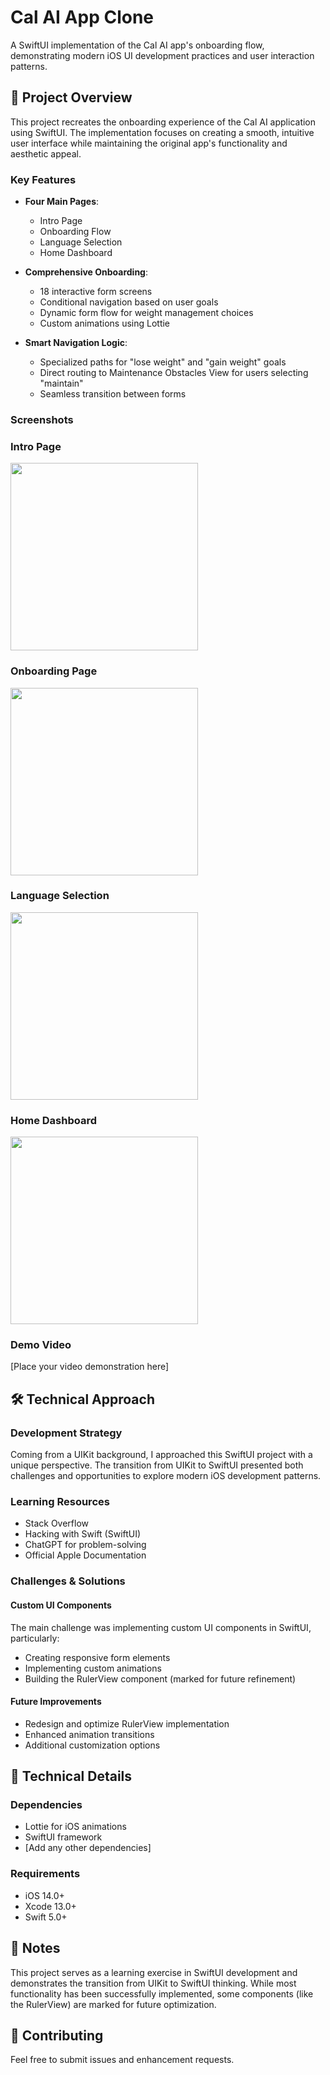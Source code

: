 # Cal AI App Clone

A SwiftUI implementation of the Cal AI app's onboarding flow, demonstrating modern iOS UI development practices and user interaction patterns.

## 📱 Project Overview

This project recreates the onboarding experience of the Cal AI application using SwiftUI. The implementation focuses on creating a smooth, intuitive user interface while maintaining the original app's functionality and aesthetic appeal.

### Key Features

- **Four Main Pages**:
  - Intro Page
  - Onboarding Flow
  - Language Selection
  - Home Dashboard

- **Comprehensive Onboarding**:
  - 18 interactive form screens
  - Conditional navigation based on user goals
  - Dynamic form flow for weight management choices
  - Custom animations using Lottie

- **Smart Navigation Logic**:
  - Specialized paths for "lose weight" and "gain weight" goals
  - Direct routing to Maintenance Obstacles View for users selecting "maintain"
  - Seamless transition between forms

### Screenshots

### Intro Page
<img src="Screenshots/intro.png" width="300">

### Onboarding Page
<img src="Screenshots/onboarding.png" width="300">

### Language Selection
<img src="Screenshots/language.png" width="300">

### Home Dashboard
<img src="Screenshots/home.png" width="300">

### Demo Video

[Place your video demonstration here]

## 🛠 Technical Approach

### Development Strategy

Coming from a UIKit background, I approached this SwiftUI project with a unique perspective. The transition from UIKit to SwiftUI presented both challenges and opportunities to explore modern iOS development patterns.

### Learning Resources
- Stack Overflow
- Hacking with Swift (SwiftUI)
- ChatGPT for problem-solving
- Official Apple Documentation

### Challenges & Solutions

#### Custom UI Components
The main challenge was implementing custom UI components in SwiftUI, particularly:
- Creating responsive form elements
- Implementing custom animations
- Building the RulerView component (marked for future refinement)

#### Future Improvements
- Redesign and optimize RulerView implementation
- Enhanced animation transitions
- Additional customization options

## 🔧 Technical Details

### Dependencies
- Lottie for iOS animations
- SwiftUI framework
- [Add any other dependencies]

### Requirements
- iOS 14.0+
- Xcode 13.0+
- Swift 5.0+

## 📝 Notes

This project serves as a learning exercise in SwiftUI development and demonstrates the transition from UIKit to SwiftUI thinking. While most functionality has been successfully implemented, some components (like the RulerView) are marked for future optimization.

## 🤝 Contributing

Feel free to submit issues and enhancement requests.
